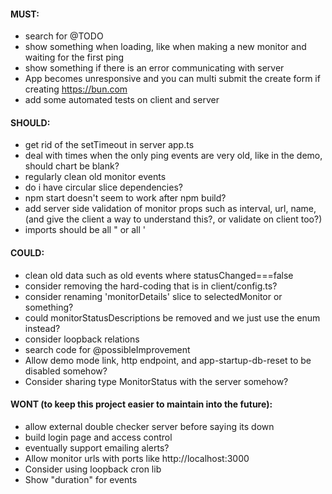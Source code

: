#### MUST:
- search for @TODO
- show something when loading, like when making a new monitor and waiting for the first ping
- show something if there is an error communicating with server
- App becomes unresponsive and you can multi submit the create form if creating https://bun.com
- add some automated tests on client and server

#### SHOULD:
- get rid of the setTimeout in server app.ts
- deal with times when the only ping events are very old, like in the demo, should chart be blank?
- regularly clean old monitor events
- do i have circular slice dependencies?
- npm start doesn't seem to work after npm build?
- add server side validation of monitor props such as interval, url, name, (and give the client a way to understand this?, or validate on client too?)
- imports should be all " or all '
#### COULD:
- clean old data such as old events where statusChanged===false
- consider removing the hard-coding that is in client/config.ts?
- consider renaming 'monitorDetails' slice to selectedMonitor or something?
- could monitorStatusDescriptions be removed and we just use the enum instead?
- consider loopback relations
- search code for @possibleImprovement
- Allow demo mode link, http endpoint, and app-startup-db-reset to be disabled somehow?
- Consider sharing type MonitorStatus with the server somehow?
#### WONT (to keep this project easier to maintain into the future):
- allow external double checker server before saying its down
- build login page and access control
- eventually support emailing alerts?
- Allow monitor urls with ports like http://localhost:3000
- Consider using loopback cron lib
- Show "duration" for events